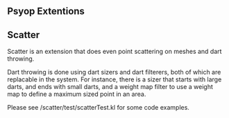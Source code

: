 
## Psyop Extentions

## Scatter

Scatter is an extension that does even point scattering on meshes and dart throwing. 

Dart throwing is done using dart sizers and dart filterers, both of which are replacable in the system. For instance, there is a sizer that starts with large darts, and ends with small darts, and a weight map filter to use a weight map to define a maximum sized point in an area. 

Please see /scatter/test/scatterTest.kl for some code examples. 



